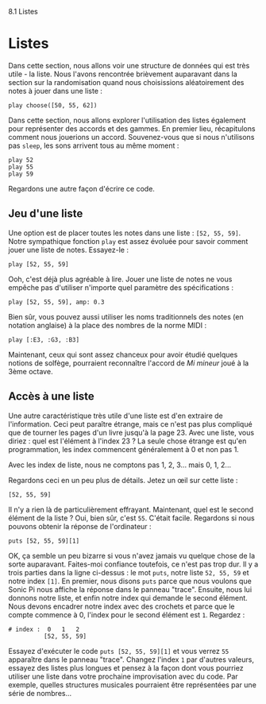 8.1 Listes

# Listes

Dans cette section, nous allons voir une structure de données qui est 
très utile - la liste. Nous l'avons rencontrée brièvement auparavant 
dans la section sur la randomisation quand nous choisissions 
aléatoirement des notes à jouer dans une liste :

```
play choose([50, 55, 62])
```

Dans cette section, nous allons explorer l'utilisation des listes 
également pour représenter des accords et des gammes. En premier lieu, 
récapitulons comment nous jouerions un accord. Souvenez-vous que si 
nous n'utilisons pas `sleep`, les sons arrivent tous au même moment :

```
play 52
play 55
play 59
```

Regardons une autre façon d'écrire ce code.

## Jeu d'une liste

Une option est de placer toutes les notes dans une liste : `[52, 55, 59]`.
Notre sympathique fonction `play` est assez évoluée pour savoir 
comment jouer une liste de notes. Essayez-le :

```
play [52, 55, 59]
```

Ooh, c'est déjà plus agréable à lire. Jouer une liste de notes ne 
vous empêche pas d'utiliser n'importe quel paramètre des spécifications :

```
play [52, 55, 59], amp: 0.3
```

Bien sûr, vous pouvez aussi utiliser les noms traditionnels des notes 
(en notation anglaise) à la place des nombres de la norme MIDI :

```
play [:E3, :G3, :B3]
```


Maintenant, ceux qui sont assez chanceux pour avoir étudié quelques 
notions de solfège, pourraient reconnaître l'accord de *Mi mineur* 
joué à la 3ème octave.

## Accès à une liste

Une autre caractéristique très utile d'une liste est d'en extraire de 
l'information. Ceci peut paraître étrange, mais ce n'est pas plus 
compliqué que de tourner les pages d'un livre jusqu'à la page 23. Avec 
une liste, vous diriez : quel est l'élément à l'index 23 ? La seule 
chose étrange est qu'en programmation, les index commencent 
généralement à 0 et non pas 1. 

Avec les index de liste, nous ne comptons pas 1, 2, 3... mais 0, 1, 2...

Regardons ceci en un peu plus de détails. Jetez un œil sur cette liste :

```
[52, 55, 59]
```

Il n'y a rien là de particulièrement effrayant. Maintenant, 
quel est le second élément de la liste ? Oui, bien sûr, c'est `55`. 
C'était facile. Regardons si nous pouvons obtenir la réponse de 
l'ordinateur :

```
puts [52, 55, 59][1]
```

OK, ça semble un peu bizarre si vous n'avez jamais vu quelque chose de 
la sorte auparavant. Faites-moi confiance toutefois, ce n'est pas trop 
dur. Il y a trois parties dans la ligne ci-dessus : le mot `puts`, 
notre liste `52, 55, 59` et notre index `[1]`. En premier, nous disons 
`puts` parce que nous voulons que Sonic Pi nous affiche la réponse dans 
le panneau "trace". Ensuite, nous lui donnons notre liste, et enfin notre 
index qui demande le second élément. Nous devons encadrer notre index 
avec des crochets et parce que le compte commence à 0, l'index pour le 
second élément est `1`. Regardez :

```
# index :  0   1   2
          [52, 55, 59]
```

Essayez d'exécuter le code `puts [52, 55, 59][1]` et vous verrez `55` 
apparaître dans le panneau "trace". Changez l'index `1` par d'autres 
valeurs, essayez des listes plus longues et pensez à la façon dont 
vous pourriez utiliser une liste dans votre prochaine improvisation 
avec du code. Par exemple, quelles structures musicales pourraient être 
représentées par une série de nombres...




